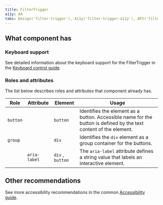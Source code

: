 ```yaml
---
title: FilterTrigger
a11y: AA
tabs: Design('filter-trigger'), A11y('filter-trigger-a11y'), API('filter-trigger-api'), Example('filter-trigger-code'), Changelog('filter-trigger-changelog')
---
```


## What component has

### Keyboard support

See detailed information about the keyboard support for the FilterTrigger in the [Keyboard control guide](/core-principles/a11y/a11y-keyboard#any_other_controls_filtertrigger_pills_tabline_i_pr).

### Roles and attributes

The list below describes roles and attributes that component already has.

| Role     | Attribute    | Element             | Usage                                                                                                             |
| -------- | ------------ | ------------------- | ----------------------------------------------------------------------------------------------------------------- |
| `button` |              | `button` | Identifies the element as a button. Accessible name for the button is defined by the text content of the element. |
| `group` |              | `div` | Identifies the `div` element as a group container for the buttons.                                                |
|          | `aria-label` | `div` , `button` | The `aria-label` attribute defines a string value that labels an interactive element.                             |

## Other recommendations

See more accessibility recommendations in the common [Accessibility guide](/core-principles/a11y/a11y).

<!--@include: ./filter-trigger-a11y-report.md-->
